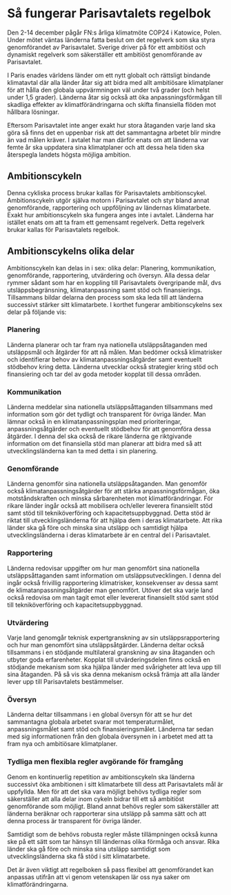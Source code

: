 # Så fungerar Parisavtalets regelbok

Den 2\-14 december pågår FN:s årliga klimatmöte COP24 i Katowice, Polen. Under mötet väntas länderna fatta beslut om det regelverk som ska styra genomförandet av Parisavtalet. Sverige driver på för ett ambitiöst och dynamiskt regelverk som säkerställer ett ambitiöst genomförande av Parisavtalet.


I Paris enades världens länder om ett nytt globalt och rättsligt bindande klimatavtal där alla länder åtar sig att bidra med allt ambitiösare klimatplaner för att hålla den globala uppvärmningen väl under två grader (och helst under 1,5 grader). Länderna åtar sig också att öka anpassningsförmågan till skadliga effekter av klimatförändringarna och skifta finansiella flöden mot hållbara lösningar.

Eftersom Parisavtalet inte anger exakt hur stora åtaganden varje land ska göra så finns det en uppenbar risk att det sammantagna arbetet blir mindre än vad målen kräver. I avtalet har man därför enats om att länderna var femte år ska uppdatera sina klimatplaner och att dessa hela tiden ska återspegla landets högsta möjliga ambition.

## Ambitionscykeln

Denna cykliska process brukar kallas för Parisavtalets ambitionscykel. Ambitionscykeln utgör själva motorn i Parisavtalet och styr bland annat genomförande, rapportering och uppföljning av ländernas klimatarbete. Exakt hur ambitionscykeln ska fungera anges inte i avtalet. Länderna har istället enats om att ta fram ett gemensamt regelverk. Detta regelverk brukar kallas för Parisavtalets regelbok.

## Ambitionscykelns olika delar

Ambitionscykeln kan delas in i sex: olika delar: Planering, kommunikation, genomförande, rapportering, utvärdering och översyn. Alla dessa delar rymmer sådant som har en koppling till Parisavtalets övergripande mål, dvs utsläppsbegränsning, klimatanpassning samt stöd och finansierings. Tillsammans bildar delarna den process som ska leda till att länderna successivt stärker sitt klimatarbete. I korthet fungerar ambitionscykelns sex delar på följande vis:

### Planering

Länderna planerar och tar fram nya nationella utsläppsåtaganden med utsläppsmål och åtgärder för att nå målen. Man bedömer också klimatrisker och identifierar behov av klimatanpassningsåtgärder samt eventuellt stödbehov kring detta. Länderna utvecklar också strategier kring stöd och finansiering och tar del av goda metoder kopplat till dessa områden.

### Kommunikation

Länderna meddelar sina nationella utsläppsåttaganden tillsammans med information som gör det tydligt och transparent för övriga länder. Man lämnar också in en klimatanpassningsplan med prioriteringar, anpassningsåtgärder och eventuellt stödbehov för att genomföra dessa åtgärder. I denna del ska också de rikare länderna ge riktgivande information om det finansiella stöd man planerar att bidra med så att utvecklingsländerna kan ta med detta i sin planering.

### Genomförande

Länderna genomför sina nationella utsläppsåtaganden. Man genomför också klimatanpassningsåtgärder för att stärka anpassningsförmågan, öka motståndskraften och minska sårbarenheten mot klimatförändringar. För rikare länder ingår också att mobilisera och/eller leverera finansiellt stöd samt stöd till tekniköverföring och kapacitetsuppbyggnad. Detta stöd är riktat till utvecklingsländerna för att hjälpa dem i deras klimatarbete. Att rika länder ska gå före och minska sina utsläpp och samtidigt hjälpa utvecklingsländerna i deras klimatarbete är en central del i Parisavtalet.

### Rapportering

Länderna redovisar uppgifter om hur man genomfört sina nationella utsläppsåttaganden samt information om utsläppsutvecklingen. I denna del ingår också frivillig rapportering klimatrisker, konsekvenser av dessa samt de klimatanpassningsåtgärder man genomfört. Utöver det ska varje land också redovisa om man tagit emot eller levererat finansiellt stöd samt stöd till tekniköverföring och kapacitetsuppbyggnad.

### Utvärdering

Varje land genomgår teknisk expertgranskning av sin utsläppsrapportering och hur man genomfört sina utsläppsåtgärder. Länderna deltar också tillsammans i en stödjande multilateral granskning av sina åtaganden och utbyter goda erfarenheter. Kopplat till utvärderingsdelen finns också en stödjande mekanism som ska hjälpa länder med svårigheter att leva upp till sina åtaganden. På så vis ska denna mekanism också främja att alla länder lever upp till Parisavtalets bestämmelser.

### Översyn

Länderna deltar tillsammans i en global översyn för att se hur det sammantagna globala arbetet svarar mot temperaturmålet, anpassningsmålet samt stöd och finansieringsmålet. Länderna tar sedan med sig informationen från den globala översynen in i arbetet med att ta fram nya och ambitiösare klimatplaner.

### Tydliga men flexibla regler avgörande för framgång

Genom en kontinuerlig repetition av ambitionscykeln ska länderna successivt öka ambitionen i sitt klimatarbete till dess att Parisavtalets mål är uppfyllda. Men för att det ska vara möjligt behövs tydliga regler som säkerställer att alla delar inom cykeln bidrar till ett så ambitiöst genomförande som möjligt. Bland annat behövs regler som säkerställer att länderna beräknar och rapporterar sina utsläpp på samma sätt och att denna process är transparent för övriga länder.

Samtidigt som de behövs robusta regler måste tillämpningen också kunna ske på ett sätt som tar hänsyn till ländernas olika förmåga och ansvar. Rika länder ska gå före och minska sina utsläpp samtidigt som utvecklingsländerna ska få stöd i sitt klimatarbete.

Det är även viktigt att regelboken så pass flexibel att genomförandet kan anpassas utifrån att vi genom vetenskapen lär oss nya saker om klimatförändringarna.
